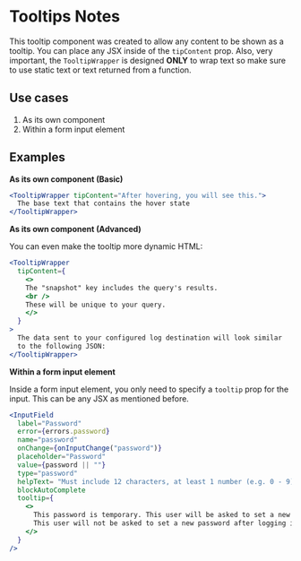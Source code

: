 # Tooltips Notes

This tooltip component was created to allow any content to be shown as a tooltip. You can place any
JSX inside of the `tipContent` prop. Also, very important, the `TooltipWrapper` is designed **ONLY**
to wrap text so make sure to use static text or text returned from a function.

## Use cases

1. As its own component
2. Within a form input element

## Examples

**As its own component (Basic)**
```jsx
<TooltipWrapper tipContent="After hovering, you will see this.">
  The base text that contains the hover state
</TooltipWrapper>
```

**As its own component (Advanced)**

You can even make the tooltip more dynamic HTML:

```jsx
<TooltipWrapper
  tipContent={
    <>
    The "snapshot" key includes the query's results. 
    <br />
    These will be unique to your query.
    </>
  }
>
  The data sent to your configured log destination will look similar
  to the following JSON:
</TooltipWrapper>
```

**Within a form input element**

Inside a form input element, you only need to specify a `tooltip` prop for the input. This can be
any JSX as mentioned before.

```jsx
<InputField
  label="Password"
  error={errors.password}
  name="password"
  onChange={onInputChange("password")}
  placeholder="Password"
  value={password || ""}
  type="password"
  helpText= "Must include 12 characters, at least 1 number (e.g. 0 - 9), and at least 1 symbol (e.g. &*#)"
  blockAutoComplete
  tooltip={
    <>
      This password is temporary. This user will be asked to set a new password after logging in to the Fleet UI.<br /><br />
      This user will not be asked to set a new password after logging in to fleetctl or the Fleet API.
    </>
  }
/>
```